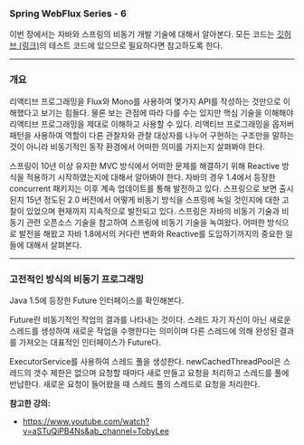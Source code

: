 ### Spring WebFlux Series - 6

이번 장에서는 자바와 스프링의 비동기 개발 기술에 대해서 알아본다.
모든 코드는 [깃허브 (링크)](https://github.com/roy-zz/webflux)의 테스트 코드에 있으므로 필요하다면 참고하도록 한다.

---

### 개요

리액티브 프로그래밍을 Flux와 Mono를 사용하여 몇가지 API를 작성하는 것만으로 이해했다고 보기는 힘들다.
물론 보는 관점에 따라 다를 수는 있지만 핵심 기술을 이해해야 리액티브 프로그래밍을 제대로 이해하고 사용할 수 있다.
리액티브 프로그래밍을 옵저버 패턴을 사용하여 역할이 다른 관찰자와 관찰 대상자를 나누어 구현하는 구조만을 말하는 것이 아니라 비동기적인 동작 환경에서 어떠한 의미를 가지는지 살펴봐야 한다.

스프링이 10년 이상 유지한 MVC 방식에서 어떠한 문제를 해결하기 위해 Reactive 방식을 적용하기 시작하였는지에 대해서 알아봐야 한다.
자바의 경우 1.4에서 등장한 concurrent 패키지는 이후 계속 업데이트를 통해 발전하고 있다.
스프링으로 보면 출시된지 15년 정도된 2.0 버전에서 어떻게 비동기 방식을 스프링에 녹일 것인지에 대한 고찰이 있었으며 현재까지 지속적으로 발전되고 있다.
스프링은 자바의 비동기 기술과 비동기 관련 오픈소스 기술을 참고하여 스프링에 비동기 기술을 녹여왔다.
어떠한 방식으로 발전을 해왔고 자바 1.8에서의 커다란 변화와 Reactive를 도입하기까지의 중요한 일들에 대해서 살펴본다.

---

### 고전적인 방식의 비동기 프로그래밍

Java 1.5에 등장한 Future 인터페이스를 확인해본다.

Future란 비동기적인 작업의 결과를 나타내는 것이다. 
스레드 자기 자신이 아닌 새로운 스레드를 생성하여 새로운 작업을 수행한다는 의미이며 다른 스레드에 의해 완성된 결과를 가져오는 대표적인 인터페이스가 Future다.

ExecutorService를 사용하여 스레드 풀을 생성한다.
newCachedThreadPool은 스레드의 갯수 제한은 없으며 요청할 때마다 새로 만들고 요청을 처리하고 스레드를 풀에 반납한다. 새로운 요청이 들어왔을 때 스레드 풀의 스레드로 요청을 처리한다.







**참고한 강의:**

- https://www.youtube.com/watch?v=aSTuQiPB4Ns&ab_channel=TobyLee




